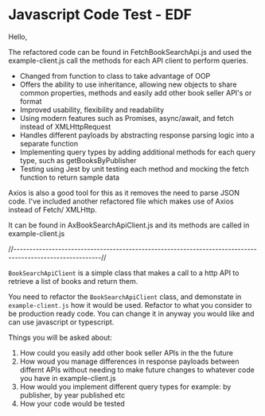 # Javascript Code Test - EDF

Hello, 

The refactored code can be found in FetchBookSearchApi.js and used the example-client.js call the methods for each API client to perform queries.

- Changed from function to class to take advantage of OOP
- Offers the ability to use inheritance, allowing new objects to share common properties, methods and easily add other book seller API's or format 
- Improved usability, flexibility and readability 
- Using modern features such as Promises, async/await, and fetch instead of XMLHttpRequest
- Handles different payloads by abstracting response parsing logic into a separate function
- Implementing query types by adding additional methods for each query type, such as getBooksByPublisher
- Testing using Jest by unit testing each method and mocking the fetch function to return sample data


Axios is also a good tool for this as it removes the need to parse JSON code. I've included another refactored file which makes use of Axios instead of Fetch/ XMLHttp.

It can be found in AxBookSearchApiClient.js and its methods are called in example-client.js

//---------------------------------------------------------------------------------------------------------//

`BookSearchApiClient` is a simple class that makes a call to a http API to retrieve a list of books and return them.

You need to refactor the `BookSearchApiClient` class, and demonstate in `example-client.js` how it would be used. Refactor to what you consider to be production ready code. You can change it in anyway you would like and can use javascript or typescript.

Things you will be asked about:

1. How could you easily add other book seller APIs in the the future
2. How woud you manage differences in response payloads between differnt APIs without needing to make future changes to whatever code you have in example-client.js
3. How would you implement different query types for example: by publisher, by year published etc
4. How your code would be tested
